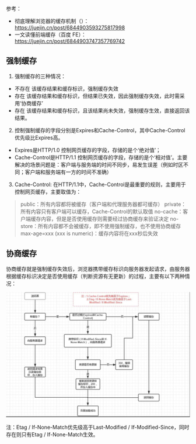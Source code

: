 参考：
* 彻底理解浏览器的缓存机制（）：https://juejin.cn/post/6844903593275817998
* 一文读懂前端缓存（百度 FE）：https://juejin.cn/post/6844903747357769742


## 强制缓存
1. 强制缓存的三种情况：
* 不存在 该缓存结果和缓存标识，强制缓存失效
* 存在 该缓存结果和缓存标识，但结果已失效，因此强制缓存失效，此时需采用‘协商缓存’
* 存在 该缓存结果和缓存标识，且该结果尚未失效，强制缓存生效，直接返回该结果。

2. 控制强制缓存的字段分别是Expires和Cache-Control，其中Cache-Control优先级比Expires高。
* Expires是HTTP/1.0 控制网页缓存的字段，存储的是个‘绝对值’；
* Cache-Control是HTTP/1.1 控制网页缓存的字段，存储的是个‘相对值’。主要解决的场景问题是：客户端与服务端的时间不同步，易发生误差（例如时区不同；客户端和服务端有一方的时间不准确）

3. Cache-Control:
在HTTP/1.1中，Cache-Control是最重要的规则，主要用于控制网页缓存，主要取值为：
> public：所有内容都将被缓存（客户端和代理服务器都可缓存）
> private：所有内容只有客户端可以缓存，Cache-Control的默认取值
> no-cache：客户端缓存内容，但是是否使用缓存则需要经过协商缓存来验证决定
> no-store：所有内容都不会被缓存，即不使用强制缓存，也不使用协商缓存
> max-age=xxx (xxx is numeric)：缓存内容将在xxx秒后失效

## 协商缓存
协商缓存就是强制缓存失效后，浏览器携带缓存标识向服务器发起请求，由服务器根据缓存标识决定是否使用缓存（判断资源有无更新）的过程，主要有以下两种情况：

![浏览器缓存机制](https://github.com/1194964459/FE-Interview-Notebook/blob/main/Network/icon/browser-cache.jpg?raw=true)

注：Etag / If-None-Match优先级高于Last-Modified / If-Modified-Since，同时存在则只有Etag / If-None-Match生效。